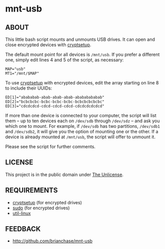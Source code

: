 # mnt-usb

## ABOUT

This little bash script mounts and unmounts USB drives. It can open
and close encrypted devices with
[cryptsetup](https://gitlab.com/cryptsetup/cryptsetup/).

The default mount point for all devices is `/mnt/usb`. If you prefer a
different one, simply edit lines 4 and 5 of the script, as necessary:

```
MAP="usb"
MT1="/mnt/$MAP"
```

To use [cryptsetup](https://gitlab.com/cryptsetup/cryptsetup/) with
encrypted devices, edit the array starting on line 8 to include their
UUIDs:

```
ED[1]="abababab-abab-abab-abab-abababababab"
ED[2]="bcbcbcbc-bcbc-bcbc-bcbc-bcbcbcbcbcbc"
ED[3]="cdcdcdcd-cdcd-cdcd-cdcd-cdcdcdcdcdcd"
```

If more than one device is connected to your computer, the script will
list them – up to ten devices each on `/dev/sdb` through `/dev/sdz` –
and ask you which one to mount. For example, if `/dev/sdb` has two
partitions, `/dev/sdb1` and `/dev/sdb2`, it will give you the option
of mounting one or the other. If a device is already mounted at
`/mnt/usb`, the script will offer to unmount it.

Please see the script for further comments.

## LICENSE

This project is in the public domain under [The
Unlicense](https://choosealicense.com/licenses/unlicense/).

## REQUIREMENTS

* [cryptsetup](https://gitlab.com/cryptsetup/cryptsetup/) (for encrypted drives)
* [sudo](https://www.sudo.ws/) (for encrypted drives)
* [util-linux](https://github.com/karelzak/util-linux/)

## FEEDBACK

* http://github.com/brianchase/mnt-usb

